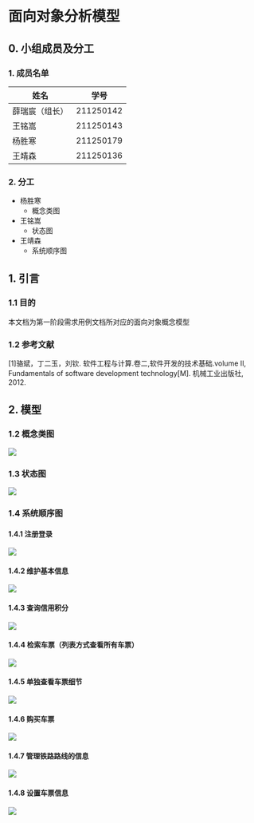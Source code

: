 # 面向对象分析模型
## 0. 小组成员及分工

### 1. 成员名单

| 姓名           | 学号      |
| -------------- | --------- |
| 薛瑞宸（组长） | 211250142 |
| 王铭嵩         | 211250143 |
| 杨胜寒         | 211250179 |
| 王靖森         | 211250136 |

### 2. 分工
- 杨胜寒
  - 概念类图
- 王铭嵩
  - 状态图
- 王靖森
  - 系统顺序图

## 1. 引言
### 1.1 目的
本文档为第一阶段需求用例文档所对应的面向对象概念模型
### 1.2 参考文献
[1]骆斌，丁二玉，刘钦. 软件工程与计算.卷二,软件开发的技术基础.volume Ⅱ, Fundamentals of software development technology[M]. 机械工业出版社, 2012.

## 2. 模型
### 1.2 概念类图
![](https://rashawn.oss-cn-shanghai.aliyuncs.com/course/SECII/docs/requirement1/ConceptualClass.jpg)
### 1.3 状态图
![](https://rashawn.oss-cn-shanghai.aliyuncs.com/course/SECII/docs/requirement1/State.jpg)
### 1.4 系统顺序图
#### 1.4.1 注册登录
![](https://rashawn.oss-cn-shanghai.aliyuncs.com/course/SECII/docs/requirement1/Sequence1.jpg)
#### 1.4.2 维护基本信息
![](https://rashawn.oss-cn-shanghai.aliyuncs.com/course/SECII/docs/requirement1/Sequence2.jpg)
#### 1.4.3 查询信用积分
![](https://rashawn.oss-cn-shanghai.aliyuncs.com/course/SECII/docs/requirement1/Sequence3.jpg)
#### 1.4.4 检索车票（列表方式查看所有车票）
![](https://rashawn.oss-cn-shanghai.aliyuncs.com/course/SECII/docs/requirement1/Sequence4.jpg)
#### 1.4.5 单独查看车票细节
![](https://rashawn.oss-cn-shanghai.aliyuncs.com/course/SECII/docs/requirement1/Sequence5.jpg)
#### 1.4.6 购买车票
![](https://rashawn.oss-cn-shanghai.aliyuncs.com/course/SECII/docs/requirement1/Sequence6.jpg)
#### 1.4.7 管理铁路路线的信息
![](https://rashawn.oss-cn-shanghai.aliyuncs.com/course/SECII/docs/requirement1/Sequence7.jpg)
#### 1.4.8 设置车票信息
![](https://rashawn.oss-cn-shanghai.aliyuncs.com/course/SECII/docs/requirement1/Sequence8.jpg)